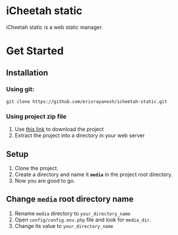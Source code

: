 # iCheetah static
iCheetah static is a web static manager.

# Get Started

## Installation

### Using git:
```
git clone https://github.com/erisrayanesh/icheetah-static.git
```
### Using project zip file
1.	Use [this link](https://github.com/erisrayanesh/icheetah-static/archive/master.zip) to download the project
2.	Extract the project into a directory in your web server

## Setup
1.	Clone the project.
2.	Create a directory and name it **`media`** in the project root directory.
3.	Now you are good to go.	

## Change `media` root directory name
1.	Rename `media` directory to `your_directory_name`
2.	Open `config/config.env.php` file and look for `media_dir`.
3.	Change its value to `your_directory_name`
